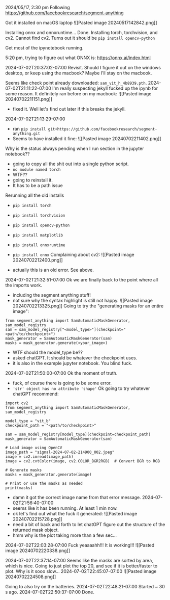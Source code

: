 2024/05/17, 2:30 pm
Following https://github.com/facebookresearch/segment-anything

Got it installed on macOS laptop
![[Pasted image 20240517142842.png]]


Installing onnx and onnxruntime... Done.
Installing torch, torchvision, and cv2. Cannot find cv2.
Turns out it should be `pip install opencv-python`

Get most of the ipynotebook running.

5:20 pm, trying to figure out what ONNX is: https://onnx.ai/index.html

2024-07-02T20:37:02-07:00
Revisit. Should I figure it out on the windows desktop, or keep using the macbook?
Maybe I'll stay on the macbook.

Seems like check point already downloaded: `sam_vit_h_4b8939.pth`.
2024-07-02T21:11:22-07:00
I'm really suspecting jekyll fucked up the ipynb for some reason. It definitely ran before on my macbook:
![[Pasted image 20240702211151.png]]
- fixed it. Well let's find out later if this breaks the jekyll.

2024-07-02T21:13:29-07:00
- ran `pip install git+https://github.com/facebookresearch/segment-anything.git`
- Seems to have installed it fine:
![[Pasted image 20240702211402.png]]

Why is the status always pending when I run section in the jupyter notebook??
- going to copy all the shit out into a single python script.
- `no module named torch`
- WTF??
- going to reinstall it.
- It has to be a path issue

Rerunning all the old installs
- `pip install torch`
- `pip install torchvision`
- `pip install opencv-python`
- `pip install matplotlib`
- `pip install onnxruntime`
- `pip install onnx`
Complaining about cv2:
![[Pasted image 20240702212400.png]]

- actually this is an old error. See above.

2024-07-02T21:32:51-07:00
Ok we are finally back to the point where all the imports work.
- including the segment anything stuff!
- not sure why the syntax highlight is still not happy.
![[Pasted image 20240702213325.png]]
Going to try the "generating masks for an entire image":
```
from segment_anything import SamAutomaticMaskGenerator, sam_model_registry
sam = sam_model_registry["<model_type>"](checkpoint="<path/to/checkpoint>")
mask_generator = SamAutomaticMaskGenerator(sam)
masks = mask_generator.generate(<your_image>)
```
- WTF should the model_type be??
- asked chatGPT. It should be whatever the checkpoint uses.
- it is also in the example jupyter notebook. You blind fuck.

2024-07-02T21:50:00-07:00
Ok the moment of truth.
- fuck, of course there is going to be some error.
- `'str' object has no attribute 'shape'`
Ok going to try whatever chatGPT recommend:
```
import cv2
from segment_anything import SamAutomaticMaskGenerator, sam_model_registry

model_type = "vit_b"
checkpoint_path = "<path/to/checkpoint>"

sam = sam_model_registry[model_type](checkpoint=checkpoint_path)
mask_generator = SamAutomaticMaskGenerator(sam)

# Load image using OpenCV
image_path = "signal-2024-07-02-214900_002.jpeg"
image = cv2.imread(image_path)
image = cv2.cvtColor(image, cv2.COLOR_BGR2RGB)  # Convert BGR to RGB

# Generate masks
masks = mask_generator.generate(image)

# Print or use the masks as needed
print(masks)

```

- damn it got the correct image name from that error message.
2024-07-02T21:56:40-07:00
- seems like it has been running. At least 1 min now.
- ok let's find out what the fuck it generated:
![[Pasted image 20240702215728.png]]
- need a bit of back and forth to let chatGPT figure out the structure of the returned mask object.
- hmm why is the plot taking more than a few sec...

2024-07-02T22:03:28-07:00
Fuck yeaaaahh!!! It is working!!!
![[Pasted image 20240702220338.png]]

2024-07-02T22:37:14-07:00
Seems like the masks are sorted by area, which is nice. Going to just plot the top 20, and see if it is better/faster to plot.
Why is it sooo slow...
2024-07-02T22:45:07-07:00
![[Pasted image 20240702224508.png]]

Going to also try on the batteries.
2024-07-02T22:48:21-07:00 Started ~ 30 s ago.
2024-07-02T22:50:37-07:00 Done.











